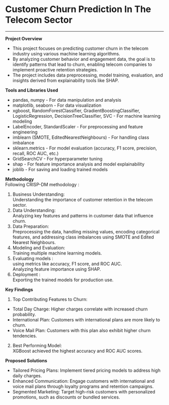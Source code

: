 # Customer Churn Prediction In The Telecom Sector 
-------------------------------------------------
**Project Overview**  <br>
* This project focuses on predicting customer churn in the telecom industry using various machine learning algorithms.<br>
* By analyzing customer behavior and engagement data, the goal is to identify patterns that lead to churn, enabling telecom companies to implement proactive retention strategies.<br>
* The project includes data preprocessing, model training, evaluation, and insights derived from explainability tools like SHAP.<br>


**Tools and Libraries Used**  <br>
- pandas, numpy - For data manipulation and analysis <br>
- matplotlib, seaborn - For data visualization <br>
- xgboost, RandomForestClassifier, GradientBoostingClassifier, LogisticRegression, DecisionTreeClassifier, SVC - For machine learning modeling <br>
- LabelEncoder, StandardScaler - For preprocessing and feature engineering <br>
- imblearn (SMOTE, EditedNearestNeighbours) - For handling class imbalance <br>
- sklearn.metrics - For model evaluation (accuracy, F1 score, precision, recall, ROC AUC, etc.) <br>
- GridSearchCV - For hyperparameter tuning <br>
- shap - For feature importance analysis and model explainability <br>
- joblib - For saving and loading trained models <br>


**Methodology**  <br>
Following CRISP-DM methodology : <br>
1. Business Understanding: <br>
    Understanding the importance of customer retention in the telecom sector. <br>
2. Data Understanding: <br>
    Analyzing key features and patterns in customer data that influence churn. <br>
3. Data Preparation: <br>
    Preprocessing the data, handling missing values, encoding categorical features, and addressing class imbalances using SMOTE and Edited Nearest Neighbours. <br>
4. Modeling and Evaluation: <br>
   Training multiple machine learning models. <br>
5. Evaluating models : <br>
   using metrics like accuracy, F1 score, and ROC AUC. <br>
   Analyzing feature importance using SHAP. <br>
6. Deployment : <br>
   Exporting the trained models for production use. <br>


**Key Findings** <br>
1. Top Contributing Features to Churn: <br>   
- Total Day Charge: Higher charges correlate with increased churn probability. <br>
- International Plan: Customers with international plans are more likely to churn. <br>
- Voice Mail Plan: Customers with this plan also exhibit higher churn tendencies. <br>

2.  Best Performing Model: <br>
XGBoost achieved the highest accuracy and ROC AUC scores.


**Proposed Solutions**
- Tailored Pricing Plans: Implement tiered pricing models to address high daily charges. <br>
- Enhanced Communication: Engage customers with international and voice mail plans through loyalty programs and retention campaigns. <br>
- Segmented Marketing: Target high-risk customers with personalized promotions, such as discounts or bundled services. <br>



